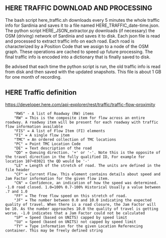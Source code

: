 HERE TRAFFIC DOWNLOAD AND PROCESSING
------------------------------------

The bash script here_traffic.sh downloads every 5 minutes the whole traffic info for Sardinia and saves it
to a file named HERE_TRAFFIC_date-time.json.
The python script HERE_JSON_extractor.py downloads (if necessary) the OSM (driving) network of Sardinia and
saves it to disk. Each json file is read and processed to extract traffic info on each road. Each road is
characterized by a Position Code that we assign to a node of the OSM graph. These operations are cached to
speed up future processing. The final traffic info is encoded into a dictionary that is finally saved to disk. 

Be advised that each time the python script is run, the old traffic info is read from disk and then saved
with the updated snapshots. This file is about 1 GB for one month of recording.

HERE Traffic definition
-----------------------

https://developer.here.com/api-explorer/rest/traffic/traffic-flow-proximity

```
    "RWS" - A list of Roadway (RW) items
    "RW" = This is the composite item for flow across an entire roadway. A roadway item will be present for each roadway with traffic flow information available
    "FIS" = A list of Flow Item (FI) elements
    "FI" = A single flow item
    "TMC" = An ordered collection of TMC locations
    "PC" = Point TMC Location Code
    "DE" = Text description of the road
    "QD" = Queuing direction. '+' or '-'. Note this is the opposite of the travel direction in the fully qualified ID, For example for location 107+03021 the QD would be '-'
    "LE" = Length of the stretch of road. The units are defined in the file header
    "CF" = Current Flow. This element contains details about speed and Jam Factor information for the given flow item.
    "CN" = Confidence, an indication of how the speed was determined. -1.0 road closed. 1.0=100% 0.7-100% Historical Usually a value between .7 and 1.0
    "FF" = The free flow speed on this stretch of road.
    "JF" = The number between 0.0 and 10.0 indicating the expected quality of travel. When there is a road closure, the Jam Factor will be 10. As the number approaches 10.0 the quality of travel is getting worse. -1.0 indicates that a Jam Factor could not be calculated
    "SP" = Speed (based on UNITS) capped by speed limit
    "SU" = Speed (based on UNITS) not capped by speed limit
    "TY" = Type information for the given Location Referencing container. This may be freely defined string
```
